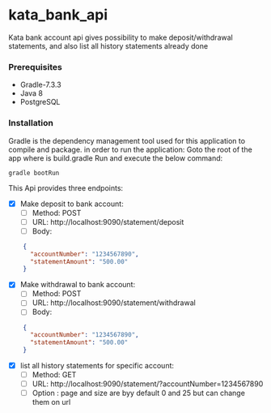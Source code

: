 # kata_bank_api
Kata bank account api gives possibility to make deposit/withdrawal statements, and also list all history statements already done


### Prerequisites
 * Gradle-7.3.3
 *  Java 8
 * PostgreSQL

### Installation

Gradle is the dependency management tool used for this application to compile and package.
in order to run the application:
    Goto the root of the app where is build.gradle
    Run and execute the below command:
```text
gradle bootRun
```

This Api provides three endpoints:

- [x] Make deposit to bank account:
  - [ ] Method: POST
  - [ ] URL: http://localhost:9090/statement/deposit
  - [ ] Body: 
```json
    {
      "accountNumber": "1234567890",
      "statementAmount": "500.00"
    }
```
- [x] Make withdrawal to bank account:
    - [ ] Method: POST
    - [ ] URL: http://localhost:9090/statement/withdrawal
    - [ ] Body:
```json
    {
      "accountNumber": "1234567890",
      "statementAmount": "500.00"
    }
```
- [x] list all history statements for specific account:
    - [ ] Method: GET
    - [ ] URL: http://localhost:9090/statement/?accountNumber=1234567890
    - [ ] Option : page and size are byy default 0 and 25 but can change them on url